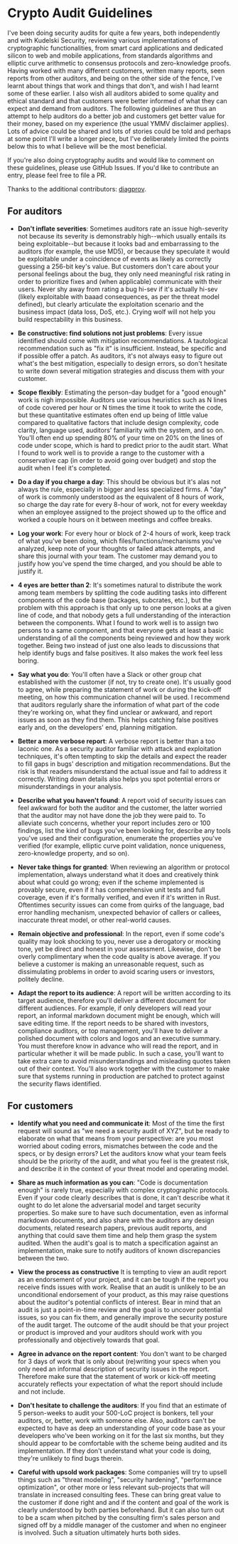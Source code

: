 # Crypto Audit Guidelines

I've been doing security audits for quite a few years, both independently and with Kudelski Security, reviewing various implementations of cryptographic functionalities, from smart card applications and dedicated silicon to web and mobile applications, from standards algorithms and elliptic curve arithmetic to consensus protocols and zero-knowledge proofs.
Having worked with many different customers, written many reports, seen reports from other auditors, and being on the other side of the fence, I've learnt about things that work and things that don't, and wish I had learnt some of these earlier. I also wish all auditors abided to some quality and ethical standard and that customers were better informed of what they can expect and demand from auditors.
The following guidelines are thus an attempt to help auditors do a better job and customers get better value for their money, based on my experience (the usual YMMV disclaimer applies).
Lots of advice could be shared and lots of stories could be told and perhaps at some point I'll write a longer piece, but I've deliberately limited the points below this to what I believe will be the most beneficial.

If you're also doing cryptography audits and would like to comment on these guidelines, please use GitHub Issues.
If you'd like to contribute an entry, please feel free to file a PR.

Thanks to the additional contributors: [diagprov](https://github.com/diagprov).

## For auditors

* **Don't inflate severities**: Sometimes auditors rate an issue high-severity not because its severity is demonstrably high--which usually entails its being exploitable--but because it looks bad and embarrassing to the auditors (for example, the use MD5), or because they speculate it would be exploitable under a coincidence of events as likely as correctly guessing a 256-bit key's value. But customers don't care about your personal feelings about the bug, they only need meaningful risk rating in order to prioritize fixes and (when applicable) communicate with their users. Never shy away from rating a bug hi-sev if it's actually hi-sev (likely exploitable with baaad consequences, as per the threat model defined), but clearly articulate the exploitation scenario and the business impact (data loss, DoS, etc.). Crying wolf will not help you build respectability in this business.

* **Be constructive: find solutions not just problems**: Every issue identified should come with mitigation recommendations. A tautological recommendation such as "fix it" is insufficient. Instead, be specific and if possible offer a patch. As auditors, it's not always easy to figure out what's the best mitigation, especially to design errors, so don't hesitate to write down several mitigation strategies and discuss them with your customer.

* **Scope flexibly**: Estimating the person-day budget for a "good enough" work is nigh impossible. Auditors use various heuristics such as N lines of code covered per hour or N times the time it took to write the code, but these quantitative estimates often end up being of little value compared to qualitative factors that include design complexity, code clarity, language used, auditors' familiarity with the system, and so on. You'll often end up spending 80% of your time on 20% on the lines of code under scope, which is hard to predict prior to the audit start. What I found to work well is to provide a range to the customer with a conservative cap (in order to avoid going over budget) and stop the audit when I feel it's completed.

* **Do a day if you charge a day**: This should be obvious but it's alas not always the rule, especially in bigger and less specialized firms. A "day" of work is commonly understood as the equivalent of 8 hours of work, so charge the day rate for every 8-hour  of work, not for every weekday when an employee assigned to the project showed up to the office and worked a couple hours on it between meetings and coffee breaks.

* **Log your work**: For every hour or block of 2-4 hours of work, keep track of what you've been doing, which files/functions/mechanisms you've analyzed, keep note of your thoughts or failed attack attempts, and share this journal with your team. The customer may demand you to justify how you've spend the time charged, and you should be able to justify it. 

* **4 eyes are better than 2**: It's sometimes natural to distribute the work among team members by splitting the code auditing tasks into different components of the code base (packages, subcrates, etc.), but the problem with this approach is that only up to one person looks at a given line of code, and that nobody gets a full understanding of the interaction between the components. What I found to work well is to assign two persons to a same component, and that everyone gets at least a basic understanding of all the components being reviewed and how they work together. Being two instead of just one also leads to discussions that help identify bugs and false positives. It also makes the work feel less boring.

* **Say what you do**: You'll often have a Slack or other group chat established with the customer (if not, try to create one). It's usually good to agree, while preparing the statement of work or during the kick-off meeting, on how this communication channel will be used. I recommend that auditors regularly share the information of what part of the code they're working on, what they find unclear or awkward, and report issues as soon as they find them. This helps catching false positives early and, on the developers' end, planning mitigation.

* **Better a more verbose report**: A verbose report is better than a too laconic one. As a security auditor familiar with attack and exploitation techniques, it's often tempting to skip the details and expect the reader to fill gaps in bugs' description and mitigation recommendations. But the risk is that readers misunderstand the actual issue and fail to address it correctly. Writing down details also helps you spot potential errors or misunderstandings in your analysis.

* **Describe what you haven't found**: A report void of security issues can feel awkward for both the auditor and the customer, the latter worried that the auditor may not have done the job they were paid to. To alleviate such concerns, whether your report includes zero or 100 findings, list the kind of bugs you've been looking for, describe any tools you've used and their configuration, enumerate the properties you've verified (for example, elliptic curve point validation, nonce uniqueness, zero-knowledge property, and so on).

* **Never take things for granted**: When reviewing an algorithm or protocol implementation, always understand what it does and creatively think about what could go wrong; even if the scheme implemented is provably secure, even if it has comprehensive unit tests and full coverage, even if it's formally verified, and even if it's written in Rust. Oftentimes security issues can come from quirks of the language, bad error handling mechanism, unexpected behavior of callers or callees, inaccurate threat model, or other real-world causes.

* **Remain objective and professional**: In the report, even if some code's quality may look shocking to you, never use a derogatory or mocking tone, yet be direct and honest in your assessment. Likewise, don't be overly complimentary when the code quality is above average. If you believe a customer is making an unreasonable request, such as dissimulating problems in order to avoid scaring users or investors, politely decline. 

* **Adapt the report to its audience**: A report will be written according to its target audience, therefore you'll deliver a different document for different audiences. For example, if only developers will read your report, an informal markdown document might be enough, which will save editing time. If the report needs to be shared with investors, compliance auditors, or top management, you'll have to deliver a polished document with colors and logos and an executive summary. You must therefore know in advance who will read the report, and in particular whether it will be made public. In such a case, you'll want to take extra care to avoid misunderstandings and misleading quotes taken out of their context. You'll also work together with the customer to make sure that systems running in production are patched to protect against the security flaws identified.

## For customers

* **Identify what you need and communicate it**: Most of the time the first request will sound as "we need a security audit of XYZ", but be ready to elaborate on what that means from your perspective: are you most worried about coding errors, mismatches between the code and the specs, or by design errors? Let the auditors know what your team feels should be the priority of the audit, and what you feel is the greatest risk, and describe it in the context of your threat model and operating model.

* **Share as much information as you can**: "Code is documentation enough" is rarely true, especially with complex cryptographic protocols. Even if your code clearly describes that is done, it can't describe what it ought to do let alone the adversarial model and target security properties. So make sure to have such documentation, even as informal markdown documents, and also share with the auditors any design documents, related research papers, previous audit reports, and anything that could save them time and help them grasp the system audited. When the audit's goal is to match a specification against an implementation, make sure to notify auditors of known discrepancies between the two.

* **View the process as constructive** It is tempting to view an audit report as an endorsement of your project, and it can be tough if the report you receive finds issues with work. Realise that an audit is unlikely to be an unconditional endorsement of your product, as this may raise questions about the auditor's potential conflicts of interest.  Bear in mind that an audit is just a point-in-time review and the goal is to uncover potential issues, so you can fix them, and generally improve the security posture of the audit target. The outcome of the audit should be that your project or product is improved and your auditors should work with you professionally and objectively towards that goal. 

* **Agree in advance on the report content**:  You don't want to be charged for 3 days of work that is only about (re)writing your specs when you only need an informal description of security issues in the report. Therefore make sure that the statement of work or kick-off meeting accurately reflects your expectation of what the report should include and not include.

* **Don't hesitate to challenge the auditors**: If you find that an estimate of 5 person-weeks to audit your 500-LoC project is bonkers, tell your auditors, or, better, work with someone else. Also, auditors can't be expected to have as deep an understanding of your code base as your developers who've been working on it for the last six months, but they should appear to be comfortable with the scheme being audited and its implementation. If they don't understand what your code is doing, they're unlikely to find bugs therein.

* **Careful with upsold work packages**: Some companies will try to upsell things such as "threat modeling", "security hardening", "performance optimization", or other more or less relevant sub-projects that will translate in increased consulting fees. These can bring great value to the customer if done right and and if the content and goal of the work is clearly understood by both parties beforehand. But it can also turn out to be a scam when pitched by the consulting firm's sales person and signed off by a middle manager of the customer and when no engineer is involved. Such a situation ultimately hurts both sides.
